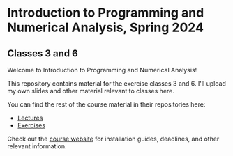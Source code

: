 # Introduction to Programming and Numerical Analysis, Spring 2024
## Classes 3 and 6

Welcome to Introduction to Programming and Numerical Analysis! 

This repository contains material for the exercise classes 3 and 6. I'll upload  my own slides and other material relevant to classes here.

You can find the rest of the course material in their repositories here:
* [Lectures](https://github.com/NumEconCopenhagen/IntroProg-lectures)
* [Exercises](https://github.com/NumEconCopenhagen/IntroProg-exercises)

Check out the [course website](https://sites.google.com/view/numeconcph-introprog/home) for installation guides, deadlines, and other relevant information.
